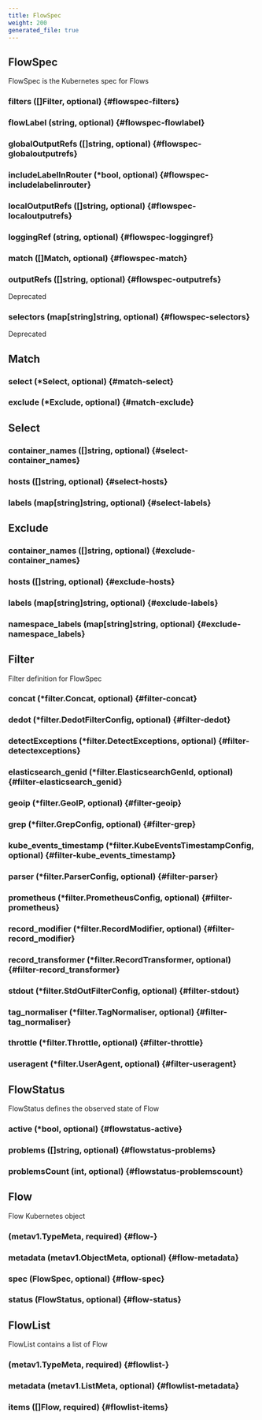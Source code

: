 ```yaml
---
title: FlowSpec
weight: 200
generated_file: true
---
```


## FlowSpec

FlowSpec is the Kubernetes spec for Flows

### filters ([]Filter, optional) {#flowspec-filters}


### flowLabel (string, optional) {#flowspec-flowlabel}


### globalOutputRefs ([]string, optional) {#flowspec-globaloutputrefs}


### includeLabelInRouter (*bool, optional) {#flowspec-includelabelinrouter}


### localOutputRefs ([]string, optional) {#flowspec-localoutputrefs}


### loggingRef (string, optional) {#flowspec-loggingref}


### match ([]Match, optional) {#flowspec-match}


### outputRefs ([]string, optional) {#flowspec-outputrefs}

Deprecated 


### selectors (map[string]string, optional) {#flowspec-selectors}

Deprecated 



## Match

### select (*Select, optional) {#match-select}


### exclude (*Exclude, optional) {#match-exclude}



## Select

### container_names ([]string, optional) {#select-container_names}


### hosts ([]string, optional) {#select-hosts}


### labels (map[string]string, optional) {#select-labels}



## Exclude

### container_names ([]string, optional) {#exclude-container_names}


### hosts ([]string, optional) {#exclude-hosts}


### labels (map[string]string, optional) {#exclude-labels}


### namespace_labels (map[string]string, optional) {#exclude-namespace_labels}



## Filter

Filter definition for FlowSpec

### concat (*filter.Concat, optional) {#filter-concat}


### dedot (*filter.DedotFilterConfig, optional) {#filter-dedot}


### detectExceptions (*filter.DetectExceptions, optional) {#filter-detectexceptions}


### elasticsearch_genid (*filter.ElasticsearchGenId, optional) {#filter-elasticsearch_genid}


### geoip (*filter.GeoIP, optional) {#filter-geoip}


### grep (*filter.GrepConfig, optional) {#filter-grep}


### kube_events_timestamp (*filter.KubeEventsTimestampConfig, optional) {#filter-kube_events_timestamp}


### parser (*filter.ParserConfig, optional) {#filter-parser}


### prometheus (*filter.PrometheusConfig, optional) {#filter-prometheus}


### record_modifier (*filter.RecordModifier, optional) {#filter-record_modifier}


### record_transformer (*filter.RecordTransformer, optional) {#filter-record_transformer}


### stdout (*filter.StdOutFilterConfig, optional) {#filter-stdout}


### tag_normaliser (*filter.TagNormaliser, optional) {#filter-tag_normaliser}


### throttle (*filter.Throttle, optional) {#filter-throttle}


### useragent (*filter.UserAgent, optional) {#filter-useragent}



## FlowStatus

FlowStatus defines the observed state of Flow

### active (*bool, optional) {#flowstatus-active}


### problems ([]string, optional) {#flowstatus-problems}


### problemsCount (int, optional) {#flowstatus-problemscount}



## Flow

Flow Kubernetes object

###  (metav1.TypeMeta, required) {#flow-}


### metadata (metav1.ObjectMeta, optional) {#flow-metadata}


### spec (FlowSpec, optional) {#flow-spec}


### status (FlowStatus, optional) {#flow-status}



## FlowList

FlowList contains a list of Flow

###  (metav1.TypeMeta, required) {#flowlist-}


### metadata (metav1.ListMeta, optional) {#flowlist-metadata}


### items ([]Flow, required) {#flowlist-items}



